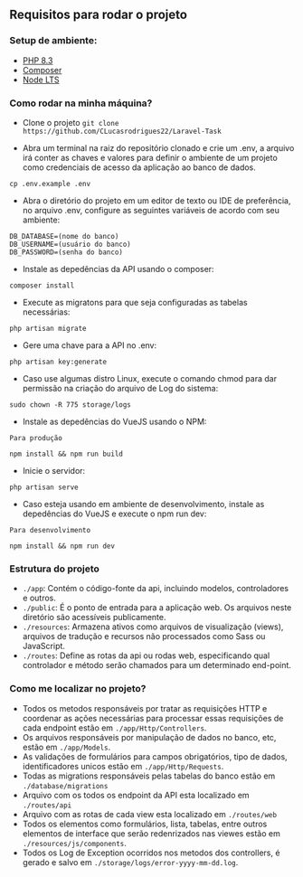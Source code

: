 ## Requisitos para rodar o projeto

### Setup de ambiente:

- [PHP 8.3](https://www.php.net/downloads.php)
- [Composer](https://getcomposer.org/download/)
- [Node LTS](https://nodejs.org/en)


### Como rodar na minha máquina?

- Clone o projeto `git clone https://github.com/CLucasrodrigues22/Laravel-Task`

- Abra um terminal na raiz do repositório clonado e crie um .env, a arquivo irá conter as chaves e valores para definir o ambiente de um projeto como credenciais de acesso da aplicação ao banco de dados.

```
cp .env.example .env
```

- Abra o diretório do projeto em um editor de texto ou IDE de preferência, no arquivo .env, configure as seguintes variáveis de acordo com seu ambiente:

```
DB_DATABASE=(nome do banco)
DB_USERNAME=(usuário do banco)
DB_PASSWORD=(senha do banco)
```

- Instale as depedências da API usando o composer:

```
composer install
```

- Execute as migratons para que seja configuradas as tabelas necessárias:

```
php artisan migrate
```

- Gere uma chave para a API no .env:

```
php artisan key:generate
```

- Caso use algumas distro Linux, execute o comando chmod para dar permissão na criação do arquivo de Log do sistema:

```
sudo chown -R 775 storage/logs
```

- Instale as depedências do VueJS usando o NPM:

`Para produção`

```
npm install && npm run build 
```

- Inicie o servidor:

```
php artisan serve
```

- Caso esteja usando em ambiente de desenvolvimento, instale as depedências do VueJS e execute o npm run dev:

`Para desenvolvimento`

```
npm install && npm run dev 
```


### Estrutura do projeto

- `./app`: Contém o código-fonte da api, incluindo modelos, controladores e outros.
- `./public`: É o ponto de entrada para a aplicação web. Os arquivos neste diretório são acessíveis publicamente.
- `./resources`: Armazena ativos como arquivos de visualização (views), arquivos de tradução e recursos não processados como Sass ou JavaScript.
- `./routes`: Define as rotas da api ou rodas web, especificando qual controlador e método serão chamados para um determinado end-point.

### Como me localizar no projeto?

- Todos os metodos responsáveis por tratar as requisições HTTP e coordenar as ações necessárias para processar essas requisições de cada endpoint estão em `./app/Http/Controllers`.
- Os arquivos responsáveis por manipulação de dados no banco, etc, estão em `./app/Models`.
- As validações de formulários para campos obrigatórios, tipo de dados, identificadores unicos estão em `./app/Http/Requests`.
- Todas as migrations responsáveis pelas tabelas do banco estão em `./database/migrations`
- Arquivo com os todos os endpoint da API esta localizado em `./routes/api`
- Arquivo com as rotas de cada view esta localizado em `./routes/web`
- Todos os elementos como formulários, lista, tabelas, entre outros elementos de interface que serão redenrizados nas viewes estão em `./resources/js/components`.
- Todos os Log de Exception ocorridos nos metodos dos controllers, é gerado e salvo em `./storage/logs/error-yyyy-mm-dd.log`.